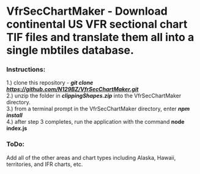 # VfrSecChartMaker - Download continental US VFR sectional chart TIF files and translate them all into a single mbtiles database.  

### Instructions:  
1.) clone this repository - ***git clone https://github.com/N129BZ/VfrSecChartMaker.git***         
2.) unzip the folder in ***clippingShapes.zip*** into the VfrSecChartMaker directory.   
3.) from a terminal prompt in the VfrSecChartMaker directory, enter ***npm install***     
4.) after step 3 completes, run the application with the command ****node index.js****     
    
### ToDo:    
Add all of the other areas and chart types including Alaska, Hawaii, territories, and IFR charts, etc.
